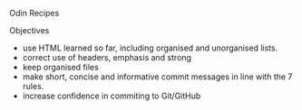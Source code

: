 Odin Recipes 

Objectives 
- use HTML learned so far, including organised and unorganised lists.
- correct use of headers, emphasis and strong
- keep organised files
- make short, concise and informative commit messages in line with the 7 rules.
- increase confidence in commiting to Git/GitHub